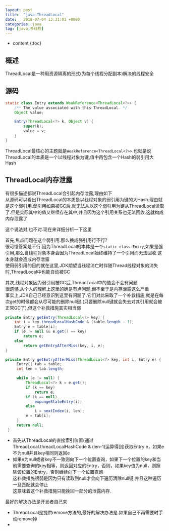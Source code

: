 ```yaml
---
layout: post
title:  "java-ThreadLocal"
date:   2018-07-04 13:31:01 +0800
categories: java
tag: [java,多线程]
---
```


* content
{:toc}

## 概述    

ThreadLocal是一种用资源隔离的形式(为每个线程分配副本)解决的线程安全  


## 源码  

```java
static class Entry extends WeakReference<ThreadLocal<?>> {
    /** The value associated with this ThreadLocal. */
    Object value;

    Entry(ThreadLocal<?> k, Object v) {
        super(k);
        value = v;
    }
}
```

ThreadLocal最核心的主题就是`WeakReference<ThreadLocal<?>>`.也就是说ThreadLocal的本质是一个以线程对象为键,值中再包含一个Hash的弱引用大Hash  


## ThreadLocal内存泄露  

有很多描述都说ThreadLocal会引起内存泄露,理由如下  
从源码可以看出ThreadLocal的本质是以线程对象的弱引用为键的大Hash.理由就是这个弱引用.弱引用如果被GC后,就无法从以这个弱引用为键从ThreadLocal读取了.但是实际其中的值又继续存在其中,并且因为这个引用关系也无法回收.这就构成内存泄露了  

这个说法对,也不对.现在来详细分析一下这里  

首先,焦点问题在这个弱引用.那么换成强引用行不行?  
很可惜答案是不行.因为ThreadLocal的本体是一个`static class Entry`,如果是强引用,那么当线程对象本身会因为ThreadLocal始终维持了一个引用而无法回收.这本身就会造成内存泄露   
使用弱引用的目的就在这里,JDK期望当线程消亡时伴随Thread线程对象的消失时,ThreadLocal中也能自动被GC  

其次,线程对象因为弱引用被GC后,ThreadLocal中的值会不会有问题  
很遗憾,从个人的理解上这里的确是有点问题,但不至于是内存泄露这么严重  
事实上,JDK自己已经意识到这里有问题了.它们对此采取了一个补救措施,就是在每次get的时候都会从尽可能的删除null键.(只要删除null键就会失去对其引用就会被正常GC了),但这个补救措施其实相当弱  

```java
private Entry getEntry(ThreadLocal<?> key) {
    int i = key.threadLocalHashCode & (table.length - 1);
    Entry e = table[i];
    if (e != null && e.get() == key)
        return e;
    else
        return getEntryAfterMiss(key, i, e);
}

private Entry getEntryAfterMiss(ThreadLocal<?> key, int i, Entry e) {
     Entry[] tab = table;
     int len = tab.length;

     while (e != null) {
         ThreadLocal<?> k = e.get();
         if (k == key)
             return e;
         if (k == null)
             expungeStaleEntry(i);
         else
             i = nextIndex(i, len);
         e = tab[i];
     }
     return null;
 }
``` 

* 首先从ThreadLocal的直接索引位置(通过ThreadLocal.threadLocalHashCode & (len-1)运算得到)获取Entry e，如果e不为null并且key相同则返回e
* 如果e为null或者key不一致则向下一个位置查询，如果下一个位置的key和当前需要查询的key相等，则返回对应的Entry，否则，如果key值为null，则擦除该位置的Entry，否则继续向下一个位置查询  
这补救措施很弱是因为只有读取到null才会向下遍历清除null键,并且这种遍历一旦匹配就会停止  
这意味着这个补救措施只能挽回一部分的泄露内存.  

最好的解决办法是开发者自己来  
* ThreadLocal是提供remove方法的,最好的解决办法是.如果自己不再需要时手动remove掉  
* 